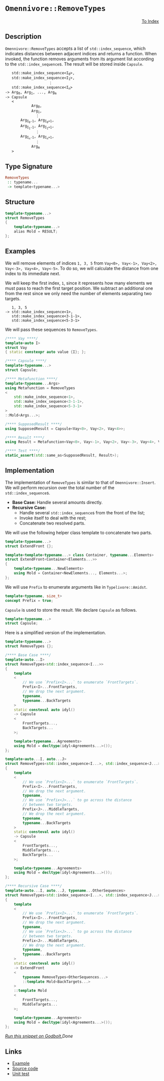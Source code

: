 <!-- Copyright 2024 Feng Mofan
SPDX-License-Identifier: Apache-2.0 -->

# `Omennivore::RemoveTypes`

<p style='text-align: right;'><a href="../../../facilities/metafunctions.md#omennivore-remove-types">To Index</a></p>

## Description

`Omennivore::RemoveTypes` accepts a list of `std::index_sequence`, which indicates distances between adjacent indices and returns a function.
When invoked, the function removes arguments from its argument list according to the `std::index_sequence`s.
The result will be stored inside `Capsule`.

<pre><code>   std::make_index_sequence&lt;I<sub>0</sub>&gt;,
   std::make_index_sequence&lt;I<sub>1</sub>&gt;,
                    &vellip;
   std::make_index_sequence&lt;I<sub>n</sub>&gt;
-> Arg<sub>0</sub>, Arg<sub>1</sub>, ..., Arg<sub>m</sub>
-> Capsule
   <
            Arg<sub>0</sub>,
            Arg<sub>1</sub>,
              &vellip;
       Arg<sub>I<sub>0</sub>-1</sub>, Arg<sub>I<sub>0</sub>+1</sub>,
       Arg<sub>I<sub>1</sub>-1</sub>, Arg<sub>I<sub>1</sub>+1</sub>,
              &vellip;
       Arg<sub>I<sub>n</sub>-1</sub>, Arg<sub>I<sub>n</sub>+1</sub>,
              &vellip;
            Arg<sub>m</sub>
   ></code></pre>

## Type Signature

```Haskell
RemoveTypes
 :: typename...
 -> template<typename...>
```

## Structure

```C++
template<typename...>
struct RemoveTypes
{
    template<typename...>
    alias Mold = RESULT;
};
```

## Examples

We will remove elements of indices `1, 3, 5` from `Vay<0>, Vay<-1>, Vay<2>, Vay<-3>, Vay<4>, Vay<-5>`.
To do so, we will calculate the distance from one index to its immediate next.

We will keep the first index, `1`, since it represents how many elements we must pass to reach the first target position.
We subtract an additional one from the rest since we only need the number of elements separating two targets.

<pre><code>   1, 3, 5
-> std::make_index_sequence&lt;1&gt;,
   std::make_index_sequence&lt;3-1-1&gt;,
   std::make_index_sequence&lt;5-3-1&gt;</code></pre>

We will pass these sequences to `RemoveTypes`.

```C++
/**** Vay ****/
template<auto I>
struct Vay
{ static constexpr auto value {I}; };

/**** Capsule ****/
template<typename...>
struct Capsule;

/**** Metafunction ****/
template<typename...Args>
using Metafunction = RemoveTypes
<
    std::make_index_sequence<1>,
    std::make_index_sequence<3-1-1>,
    std::make_index_sequence<5-3-1>
>
::Mold<Args...>;

/**** SupposedResult ****/
using SupposedResult = Capsule<Vay<0>, Vay<2>, Vay<4>>;

/**** Result ****/
using Result = Metafunction<Vay<0>, Vay<-1>, Vay<2>, Vay<-3>, Vay<4>, Vay<-5>>;

/**** Test ****/
static_assert(std::same_as<SupposedResult, Result>);
```

## Implementation

The implementation of `RemoveTypes` is similar to that of `Omennivore::Insert`. We will perform recursion over the total number of the `std::index_sequence`s.

- **Base Case:** Handle several amounts directly.
- **Recursive Case:**
  - Handle several `std::index_sequence`s from the front of the list;
  - Invoke itself to deal with the rest;
  - Concatenate two resolved parts.

We will use the following helper class template to concatenate two parts.

```C++
template<typename...>
struct ExtendFront {};

template<template<typename...> class Container, typename...Elements>
struct ExtendFront<Container<Elements...>>
{
    template<typename...NewElements>
    using Mold = Container<NewElements..., Elements...>;
};
```

We will use `Prefix` to enumerate arguments like in `Typelivore::Amidst`.

```C++
template<typename, size_t>
concept Prefix = true;
```

`Capsule` is used to store the result. We declare `Capsule` as follows.

```C++
template<typename...>
struct Capsule;
```

Here is a simplified version of the implementation.

```C++
template<typename...>
struct RemoveTypes {};

/**** Base Case ****/
template<auto...I>
struct RemoveTypes<std::index_sequence<I...>>
{
    template
    <
        // We use `Prefix<I>...` to enumerate `FrontTargets`.
        Prefix<I>...FrontTargets,
        // We drop the next argument.
        typename,
        typename...BackTargets
    >
    static consteval auto idyl()
    -> Capsule
    <
        FrontTargets...,
        BackTargets...
    >;

    template<typename...Agreements>
    using Mold = decltype(idyl<Agreements...>());
};

template<auto...I, auto...J>
struct RemoveTypes<std::index_sequence<I...>, std::index_sequence<J...>>
{
    template
    <
        // We use `Prefix<I>...` to enumerate `FrontTargets`.
        Prefix<I>...FrontTargets,
        // We drop the next argument.
        typename,
        // We use `Prefix<J>...` to go across the distance
        // between two targets.
        Prefix<J>...MiddleTargets,
        // We drop the next argument.
        typename,
        typename...BackTargets
    >
    static consteval auto idyl()
    -> Capsule
    <
        FrontTargets...,
        MiddleTargets...,
        BackTargets...
    >;

    template<typename...Agreements>
    using Mold = decltype(idyl<Agreements...>());
};

/**** Recursive Case ****/
template<auto...I, auto...J, typename...OtherSequences>
struct RemoveTypes<std::index_sequence<I...>, std::index_sequence<J...>, OtherSequences...>
{
    template
    <
        // We use `Prefix<I>...` to enumerate `FrontTargets`.
        Prefix<I>...FrontTargets,
        // We drop the next argument.
        typename,
        // We use `Prefix<J>...` to go across the distance
        // between two targets.
        Prefix<J>...MiddleTargets,
        // We drop the next argument.
        typename,
        typename...BackTargets
    >
    static consteval auto idyl()
    -> ExtendFront
    <
        typename RemoveTypes<OtherSequences...>
        ::template Mold<BackTargets...>
    >
    ::template Mold
    <
        FrontTargets...,
        MiddleTargets...
    >;

    template<typename...Agreements>
    using Mold = decltype(idyl<Agreements...>());
};
```

[*Run this snippet on Godbolt.*](https://godbolt.org/#z:OYLghAFBqd5QCxAYwPYBMCmBRdBLAF1QCcAaPECAMzwBtMA7AQwFtMQByARg9KtQYEAysib0QXACx8BBAKoBnTAAUAHpwAMvAFYTStJg1DIApACYAQuYukl9ZATwDKjdAGFUtAK4sGIAKwAzKSuADJ4DJgAcj4ARpjEEv4apAAOqAqETgwe3r4BwemZjgLhkTEs8YlcybaY9iUMQgRMxAS5Pn5BdQ3Zza0EZdFxCUkpCi1tHfndEwNDFVVjAJS2qF7EyOwcAPQAVAeHR8cnezsmGgCC%2B4cA1AAimKmujMh4mAq3R%2BdXN6f/xx%2BlwuwLMgQiyG8WFuJkCbi8jlohAAnrDsCDzOCGJCvNDYW5kBN0FgqGiMb8jrdlMRMDRVF9DkCCJgWKkDMz8QRkc9mGxSLdMgAvTAAfQIZKuaGxTwIVJpdJhgXutwIxC8mFhViuIL%2Be1ubiYqQUXnoDIOTJZbKYHLhXJ5rEwADpnRLLhM1Q59YbjfRNeTrpTsKpmQx0AAxYiyM1nEHM1nsjW27mMB3Ox2u91eT1BkPhyOCGEAdishfufu1VzjVptbirCc5yd5TpdgWwt0hTAUnw8giYEQS/LtKbYaew9DYggUGdVWdlOdcEdk%2BJ7LX7xHxY5ZjAICjTZNbGOLINuJ5VlvrSftI%2BdUUwAHdNxOd67T7cvJkjLcALKedCK5Urn2kTrnCt4PuO267s6/KPpBe4HoEWrAqW5bAhSAIYd8OqUgAkvGW69o00ZArqmEAkCsbntaia1o2qYtuiVyZp6ABKLKoAAbpgAAqyafCYR4oYh/q6rcFidpgXpKMRlHxtR%2BJMAiqBpjh04erKbEsJxPF8fiRIgCAERYKoIpKAAjuq0r4jh8Hoge2pHlcr51vJTmnvix6vqeOw7LcADqknvpJJgAGwaNStJ4Ko1lonuYUqqgtyMD4CTUTCYWLoI3GtMAmDPmF6ZuV5cqRdFcKqa2aaZQQ2XELlO6kJ5xU%2Bf5knoJGqQqggkmRMGtw5SlgiFZcxUnkOTaNUVXnjfRjricgADWtX1VOU0vqecyOMg7YCBMmAcWI/VKbceDoMitAQMsTW3AAtGiXpGiaGprXC12vtVy15VBjqTSNo3zUtOVfXuL12Uh10uTWM3Xo6lzADSBHPvZf0nu%2BETAN%2Bv7/rcWCQkOECned%2BJwwjT7fWil1XcJDlltTaGXJDNGKUQKn8szynOgAUmps63Jp2m8c8U5wvphmhpgJnmZZWzWbZ/Ki0ZEumZgFmvDRnO2a6AlIc5VEci9bhvd5vkBW%2B0mheF8pRTFlUuvFRBJQwKXEGlFsfUD%2BUaMNo0lXSNvYFV%2BY1R7Ci/T7LWm%2B1qCdQQ3W3L1soDU%2B3ujdDmBh6NEeBebYURX7cLc7b6b24lwCJUwyCRl2XVtXgcxWVNr4tfEBB3pgjAqneiWTCtKfFXn1sF7Fzpfqd6D0J9DVGyeWc4x1NfxxLid1YNBB99NdF8tPKqb82c0V4DdVfdd60npteDbVKe0HbQR0O4TF1XVNd2tg9PrPSjiqG43p7u0fO5pgzsVUexIJ4h0AdvAGk9yag1QhDPWNE05phJu3Mmp8zbo0xrQP8sJlS41oPjB%2BxN4aoLggxSmcChLg3QgcPmmBkAbEyFxKSkksKVgQQpJSrM74c0dJzQcu80wAHlY4JCECraWHweasXYlxQWUiRYEHQAZRWksJFq1lgxeWSiVHizUarKyBc5a3BEd1Yg4iDFbHJsjbW8C5L60/h5H%2BM8TbZ2CrnK2ZU3AVQDnbDQCVHbO1dhlIO0CLbr1fAPLxPjA6yGgUArys8o4xzjgnfqK9k7bzTgkpurizbuMtqVfEhdfHF38Q7Mu/VK4ZE%2BKInGdcWgN0/rk24Lc24d1bt3cB28onFOHo6EB48eIhxycbVqc9o4LzSUnbcETTzZKyYI50UCQ4n2Rq%2Bc%2Bl9drMhvjwk6Z1H7XRfm2ecoZqprO/s0%2BZu86FaTkbpOEpixHqOlNYxiVyTwGUZlg9A%2BIVn/zeWs95r4vkIJ%2BRc7ef9e7QW3oMsBAKQaOIQtQz%2BjMGxXj3igxGwtgWnjRp%2BH82Dsb4MIQc4hpMyHplbBQumAlaYotImREigZVCsDZKwxk2EyJsPppiCEUJgpwilFsVISN3lctoQANSYMiGS7D7FM2Oj4kEzFZTStRA5CwAoWhbR2gwPaqhUjED2TfdURYLCqSoUWelIlKQGkeqaHlaLLzDj3tI2U9r35wJoXqL8eUmBUC8NiIiTqOEuqbMguqOKQT4oxn6logbg3ZGxvze5QsMSvSmqLFgTAFqilUcrSxNEuBogSdm3N%2Ba9GFskfiQIN0uD1tLddcteaRQFqlhouE/gbp1pLTY5GBlCW/LhJcKNmtaU%2BtuEILwqQiiYHQGxH0soeWxqnTOudC6PgmllLgt%2BT18TqvxBoUttxD1wjMCes9bhJD7jBrau4i7t1ysuKux9BDsbxoDUGhw2QD0yqPZe/9cJG2tn5Fei9oHT1AbcD2wDqI4Q3sg1em6/hb3eoDHcbiHxl2cqYjqi%2BIpOxKDaBAUWCgHSEeFm4ads6MjzrfQQfkDG0RUwsBwVYtBOD%2BF4H4DgWhSCoE4IbSw1gBTrE2MFMEPBSAEE0Ox1YC0AiSEdBoAAHGYMwABOTTNQ1Oqa4IWQs0hOMcEkLwFgEgNApF4/xwTHBeAKBACkWTfH2OkDgLAGAiAQDrAIKkBE5BKBoFZHQBIUQHScFUKpkKN0QqSFuMAZA20pCOjMLwedhASCnT0PwQQIgxDsCkDIQQigVDqFc6QXQXBSB3hdqkTgPAONcZ43JgTnAhEIn87KVAVBbhRZi3FhLSXbgpbMLcCAHgQv0GNZiLgyxeAua0KsCASBgupFC2QCgEA1sbZAMAKQZg%2BB0GZMQRzEBYitdiBEVoyIGu8Cu8wYgyIhGxG0PQlz0ngtPiEQwWgt2KtYFiF4YABpaC0Ec9wXgWAc1GHEADvANIf1cQh/xiW9CETbGkxEZkJn%2BNIliC7J7HgsCtdVHgCzkPSBcWILEOjjwYfACREYOTqwqAGGAAoSV7w7xCJ5Hd4rwhRDiCK7l%2BQSg1Ctaq/oQwxhrDWH0HgWIjnICrGjo0CHN0iS4NMCJywZhbPU%2BIKdD48BVh2He9kFwoZph%2BGq2EfsixRjVaKFkAQNu9Au8aAsEY1QegW4EP0KYnhOh6HNz%2BgPkxBgO596HyP7vqtzDaN7yoTuzfia2BIJrHBuOkBs7wOzfXouxfi4l5LymxsQFwJlmbUn5syZZ6sbqTAsCJEuqQRTkhAiOk04EIzGhJBmEkGFDQ/gQqaf0JwMzpALOBC4I6EKXAQqqc0/pkK/hJA1B7yFXPrW7MOac/X1zy2vMrZ851gLW2dvTfC2wTgrQWAcULDdJg7YDCfi4Jpx0c/Uf4CIEb5R1Wou%2BWwu0goupWEuFWugh2tWhod2WeOeeebWHAHWfmCItwPWheA28WHY7%2Bn%2B3%2B42k26202MIYIZgdei2bmp%2BV%2BA4l%2BqAU2owOB%2B2OmKQNABCCQZ2F2FWD2N2/O3BT2L2b2Dg/OX224P2f2rWgOwOoO4O/O0OMucO/G%2BAiOjgyOrWaODCzI/O2O9QrW%2BOhOyIxO2w/GZOFO0m1OtOSg9O8h6MLOfA7OnO3OvOjA/OQBQuhWoBsg4B5W/GUB0uzOOuVglgCuSupuAmoq2QGuWuSoAR1g%2Bu%2BehuxuyubeYejQVu7gwe%2BQduoYyeSwzuGQruOQGRtuaQ%2BRXu0eKevuKRfQceRRoe9Q/uTQkeORTutgNReQxRieUe5QMec2awGwGevRJmCBu%2BnAmBxer%2BMuI2eBKm42Vef%2BJBs%2B5BDepATeLelAWeU%2BM%2Bn%2B/ehY/gmmhmgQA%2BQ%2BG%2BO%2BFWe%2BtgB%2BFBx%2B8Ap%2BvmXWgW22dBRBYWEWHA9%2Bg2LACgHE20HEH%2BjoCYEw6Wv%2BWWABAuwB7hAuXhkuIAwQMB9WkO8BLWZx7W5%2B3WvWqgHxXxPxfxAJsoE2TxG2CxgQSxR%2B7mq2BJ02Dx1BiQ3xs6IovxmmIouJIoGJoBx27BlAnB/GfB/20mPJAh72whdB32v2/2ihmAQOIOYgMhlOchsORhUOCOFuqhFW6hGOWhggOhFWehN2hhpORuphvA5hdOLI1hzOpJbOTAHOXO94ThvG0mrhBWEgHhJW4u3hOgMJfhsuuuNg%2BOSRqu4Ru0nAOw%2BkMReuBuCQ/%2BJuKufu4efgEArg8eIQ2R5RuRJRxQ2QSZnu2QzRlR9RcZge7QtRCe%2BZjQhZuZseAwSZnRFZvRCg6ehWiJpxtmoxrJtwnx3xtwDJ/x1EEwsxwJNeixC2yxqxowbeJmmxIAWmjogQgQ/gyQG%2BVms5hYS%2BzZ%2BenA%2B%2BzmyxHe/g3eBmhYVmqmkgOmXA6mZg2%2BJmgQSJLZ9mh%2BS2WeaWa5SBw5R%2Bqw1OmQzgkgQAA%3D%3D)$Done$

## Links

- [Example](../../../code/facilities/metafunctions/omennivore/remove_types/implementation.hpp)
- [Source code](../../../../conceptrodon/descend/omennivore/remove_types.hpp)
- [Unit test](../../../../tests/unit/metafunctions/omennivore/remove_types.test.hpp)
